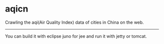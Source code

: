 aqicn
=====

Crawling the aqi(Air Quality Index) data of cities in China on the web.

-------------------------------------------------------------------------
You can build it with eclipse juno for jee and run it with jetty or tomcat.
